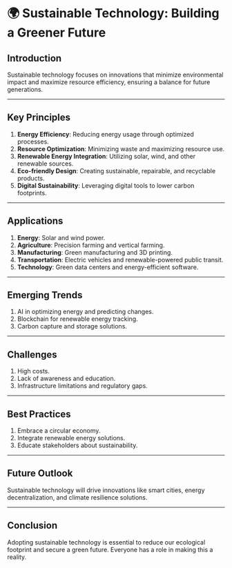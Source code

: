 

# 🌍 Sustainable Technology: Building a Greener Future  

## **Introduction**  
Sustainable technology focuses on innovations that minimize environmental impact and maximize resource efficiency, ensuring a balance for future generations.  

---

## **Key Principles**  
1. **Energy Efficiency**: Reducing energy usage through optimized processes.  
2. **Resource Optimization**: Minimizing waste and maximizing resource use.  
3. **Renewable Energy Integration**: Utilizing solar, wind, and other renewable sources.  
4. **Eco-friendly Design**: Creating sustainable, repairable, and recyclable products.  
5. **Digital Sustainability**: Leveraging digital tools to lower carbon footprints.  

---

## **Applications**  
1. **Energy**: Solar and wind power.  
2. **Agriculture**: Precision farming and vertical farming.  
3. **Manufacturing**: Green manufacturing and 3D printing.  
4. **Transportation**: Electric vehicles and renewable-powered public transit.  
5. **Technology**: Green data centers and energy-efficient software.  

---

## **Emerging Trends**  
1. AI in optimizing energy and predicting changes.  
2. Blockchain for renewable energy tracking.  
3. Carbon capture and storage solutions.  

---

## **Challenges**  
1. High costs.  
2. Lack of awareness and education.  
3. Infrastructure limitations and regulatory gaps.  

---

## **Best Practices**  
1. Embrace a circular economy.  
2. Integrate renewable energy solutions.  
3. Educate stakeholders about sustainability.  

---

## **Future Outlook**  
Sustainable technology will drive innovations like smart cities, energy decentralization, and climate resilience solutions.  

---

## **Conclusion**  
Adopting sustainable technology is essential to reduce our ecological footprint and secure a green future. Everyone has a role in making this a reality.  

